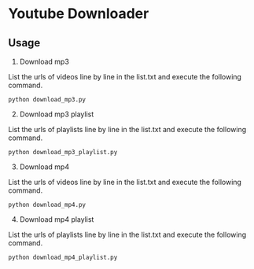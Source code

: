 # Youtube Downloader

## Usage
1. Download mp3

List the urls of videos line by line in the list.txt and execute the following command.
```
python download_mp3.py
```
2. Download mp3 playlist

List the urls of playlists line by line in the list.txt and execute the following command.
```
python download_mp3_playlist.py
```
3. Download mp4

List the urls of videos line by line in the list.txt and execute the following command.
```
python download_mp4.py
```
4. Download mp4 playlist

List the urls of playlists line by line in the list.txt and execute the following command.
```
python download_mp4_playlist.py
```
